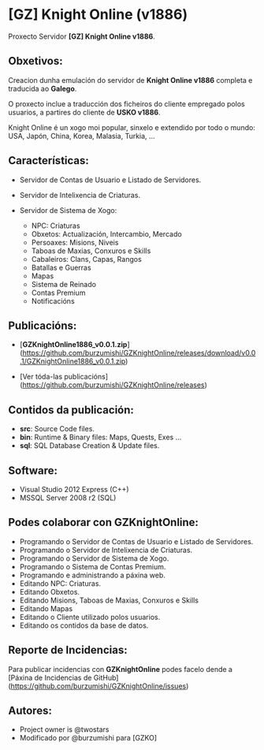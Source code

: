 [GZ] Knight Online (v1886)
==========================


Proxecto Servidor **[GZ] Knight Online v1886**.


Obxetivos:
----------

Creacion dunha emulación do servidor de **Knight Online v1886** completa e traducida ao **Galego**.

O proxecto inclue a traducción dos ficheiros do cliente empregado polos usuarios, a partires do cliente de **USKO v1886**.

Knight Online é un xogo moi popular, sinxelo e extendido por todo o mundo: USA, Japón, China, Korea, Malasia, Turkia, ...


Características:
----------------

 - Servidor de Contas de Usuario e Listado de Servidores.
 - Servidor de Intelixencia de Criaturas.
 - Servidor de Sistema de Xogo:

	* NPC: Criaturas
	* Obxetos: Actualización, Intercambio, Mercado
	* Persoaxes: Misions, Niveis
	* Taboas de Maxias, Conxuros e Skills
	* Cabaleiros: Clans, Capas, Rangos
	* Batallas e Guerras
	* Mapas
	* Sistema de Reinado
	* Contas Premium
	* Notificacións


Publicacións:
-------------

 - [**GZKnightOnline1886_v0.0.1.zip**] (https://github.com/burzumishi/GZKnightOnline/releases/download/v0.0.1/GZKnightOnline1886_v0.0.1.zip)

 - [Ver tóda-las publicacións] (https://github.com/burzumishi/GZKnightOnline/releases)

Contidos da publicación:
------------------------

 - **src**: Source Code files.
 - **bin**: Runtime & Binary files: Maps, Quests, Exes ...
 - **sql**: SQL Database Creation & Update files.


Software:
---------

* Visual Studio 2012 Express (C++)
* MSSQL Server 2008 r2 (SQL)


Podes colaborar con GZKnightOnline:
-----------------------------------

 - Programando o Servidor de Contas de Usuario e Listado de Servidores.
 - Programando o Servidor de Intelixencia de Criaturas.
 - Programando o Servidor de Sistema de Xogo.
 - Programando o Sistema de Contas Premium.
 - Programando e administrando a páxina web.
 - Editando NPC: Criaturas.
 - Editando Obxetos.
 - Editando Misions, Taboas de Maxias, Conxuros e Skills
 - Editando Mapas
 - Editando o Cliente utilizado polos usuarios.
 - Editando os contidos da base de datos.


Reporte de Incidencias:
-----------------------

Para publicar incidencias con **GZKnightOnline** podes facelo dende a [Páxina de Incidencias de GitHub] (https://github.com/burzumishi/GZKnightOnline/issues)


Autores:
--------

* Project owner is @twostars
* Modificado por @burzumishi para [GZKO]
